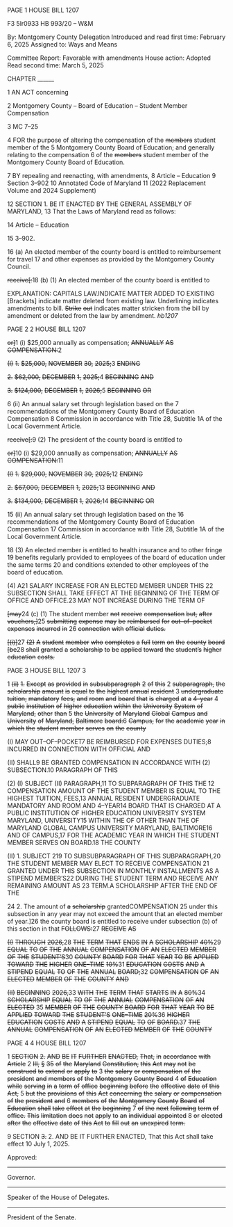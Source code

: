 PAGE 1
HOUSE BILL 1207

F3 5lr0933
HB 993/20 – W&M

By: Montgomery County Delegation
Introduced and read first time: February 6, 2025
Assigned to: Ways and Means

Committee Report: Favorable with amendments
House action: Adopted
Read second time: March 5, 2025

CHAPTER ______

1 AN ACT concerning

2 Montgomery County – Board of Education – Student Member Compensation

3 MC 7–25

4 FOR the purpose of altering the compensation of the ~~members~~ student member of the
5 Montgomery County Board of Education; and generally relating to the compensation
6 of the ~~members~~ student member of the Montgomery County Board of Education.

7 BY repealing and reenacting, with amendments,
8 Article – Education
9 Section 3–902
10 Annotated Code of Maryland
11 (2022 Replacement Volume and 2024 Supplement)

12 SECTION 1. BE IT ENACTED BY THE GENERAL ASSEMBLY OF MARYLAND,
13 That the Laws of Maryland read as follows:

14 Article – Education

15 3–902.

16 (a) An elected member of the county board is entitled to reimbursement for travel
17 and other expenses as provided by the Montgomery County Council.

~~receive[:~~18 (b) (1) An elected member of the county board is entitled to

EXPLANATION: CAPITALS LAW.INDICATE MATTER ADDED TO EXISTING
[Brackets] indicate matter deleted from existing law.
Underlining indicates amendments to bill.
~~Strike~~ ~~out~~ indicates matter stricken from the bill by amendment or deleted from the law by
amendment. *hb1207*

PAGE 2
2 HOUSE BILL 1207

~~or]~~1 (i) $25,000 annually as compensation; ~~ANNUALLY~~ ~~AS~~
~~COMPENSATION:~~2

~~(I)~~ ~~1.~~ ~~$25,000,~~ ~~NOVEMBER~~ ~~30,~~ ~~2025;~~3 ~~ENDING~~

~~2.~~ ~~$62,000,~~ ~~DECEMBER~~ ~~1,~~ ~~2025;~~4 ~~BEGINNING~~ ~~AND~~

~~3.~~ ~~$124,000,~~ ~~DECEMBER~~ ~~1,~~ ~~2026;~~5 ~~BEGINNING~~ ~~OR~~

6 (ii) An annual salary set through legislation based on the
7 recommendations of the Montgomery County Board of Education Compensation
8 Commission in accordance with Title 28, Subtitle 1A of the Local Government Article.

~~receive[:~~9 (2) The president of the county board is entitled to

~~or]~~10 (i) $29,000 annually as compensation; ~~ANNUALLY~~ ~~AS~~
~~COMPENSATION:~~11

~~(I)~~ ~~1.~~ ~~$29,000,~~ ~~NOVEMBER~~ ~~30,~~ ~~2025;~~12 ~~ENDING~~

~~2.~~ ~~$67,000,~~ ~~DECEMBER~~ ~~1,~~ ~~2025;~~13 ~~BEGINNING~~ ~~AND~~

~~3.~~ ~~$134,000,~~ ~~DECEMBER~~ ~~1,~~ ~~2026;~~14 ~~BEGINNING~~ ~~OR~~

15 (ii) An annual salary set through legislation based on the
16 recommendations of the Montgomery County Board of Education Compensation
17 Commission in accordance with Title 28, Subtitle 1A of the Local Government Article.

18 (3) An elected member is entitled to health insurance and to other fringe
19 benefits regularly provided to employees of the board of education under the same terms
20 and conditions extended to other employees of the board of education.

(4) A21 SALARY INCREASE FOR AN ELECTED MEMBER UNDER THIS
22 SUBSECTION SHALL TAKE EFFECT AT THE BEGINNING OF THE TERM OF OFFICE AND
OFFICE.23 MAY NOT INCREASE DURING THE TERM OF

~~[may~~24 (c) (1) The student member ~~not~~ ~~receive~~ ~~compensation~~ ~~but,~~ ~~after~~
~~vouchers,]~~25 ~~submitting~~ ~~expense~~ ~~may~~ ~~be~~ ~~reimbursed~~ ~~for~~ ~~out–of–pocket~~ ~~expenses~~ ~~incurred~~ ~~in~~
26 ~~connection~~ ~~with~~ ~~official~~ ~~duties.~~

~~[(i)]~~27 ~~(2)~~ ~~A~~ ~~student~~ ~~member~~ ~~who~~ ~~completes~~ ~~a~~ ~~full~~ ~~term~~ ~~on~~ ~~the~~ ~~county~~ ~~board~~
~~[be~~28 ~~shall~~ ~~granted~~ ~~a~~ ~~scholarship~~ ~~to~~ ~~be~~ ~~applied~~ ~~toward~~ ~~the~~ ~~student’s~~ ~~higher~~ ~~education~~ ~~costs.~~

PAGE 3
HOUSE BILL 1207 3

1 ~~(ii)~~ ~~1.~~ ~~Except~~ ~~as~~ ~~provided~~ ~~in~~ ~~subsubparagraph~~ ~~2~~ ~~of~~ ~~this~~
2 ~~subparagraph,~~ ~~the~~ ~~scholarship~~ ~~amount~~ ~~is~~ ~~equal~~ ~~to~~ ~~the~~ ~~highest~~ ~~annual~~ ~~resident~~
3 ~~undergraduate~~ ~~tuition,~~ ~~mandatory~~ ~~fees,~~ ~~and~~ ~~room~~ ~~and~~ ~~board~~ ~~that~~ ~~is~~ ~~charged~~ ~~at~~ ~~a~~ ~~4–year~~
4 ~~public~~ ~~institution~~ ~~of~~ ~~higher~~ ~~education~~ ~~within~~ ~~the~~ ~~University~~ ~~System~~ ~~of~~ ~~Maryland,~~ ~~other~~ ~~than~~
5 ~~the~~ ~~University~~ ~~of~~ ~~Maryland~~ ~~Global~~ ~~Campus~~ ~~and~~ ~~University~~ ~~of~~ ~~Maryland,~~ ~~Baltimore~~
~~board:~~6 ~~Campus,~~ ~~for~~ ~~the~~ ~~academic~~ ~~year~~ ~~in~~ ~~which~~ ~~the~~ ~~student~~ ~~member~~ ~~serves~~ ~~on~~ ~~the~~ ~~county~~

(I) MAY OUT–OF–POCKET7 BE REIMBURSED FOR EXPENSES
DUTIES;8 INCURRED IN CONNECTION WITH OFFICIAL AND

(II) SHALL9 BE GRANTED COMPENSATION IN ACCORDANCE WITH
(2) SUBSECTION.10 PARAGRAPH OF THIS

(2) (I) SUBJECT (II) PARAGRAPH,11 TO SUBPARAGRAPH OF THIS THE
12 COMPENSATION AMOUNT OF THE STUDENT MEMBER IS EQUAL TO THE HIGHEST
TUITION, FEES,13 ANNUAL RESIDENT UNDERGRADUATE MANDATORY AND ROOM AND
4–YEAR14 BOARD THAT IS CHARGED AT A PUBLIC INSTITUTION OF HIGHER EDUCATION
UNIVERSITY SYSTEM MARYLAND, UNIVERSITY15 WITHIN THE OF OTHER THAN THE OF
MARYLAND GLOBAL CAMPUS UNIVERSITY MARYLAND, BALTIMORE16 AND OF
CAMPUS,17 FOR THE ACADEMIC YEAR IN WHICH THE STUDENT MEMBER SERVES ON
BOARD.18 THE COUNTY

(II) 1. SUBJECT 219 TO SUBSUBPARAGRAPH OF THIS
SUBPARAGRAPH,20 THE STUDENT MEMBER MAY ELECT TO RECEIVE COMPENSATION
21 GRANTED UNDER THIS SUBSECTION IN MONTHLY INSTALLMENTS AS A STIPEND
MEMBER’S22 DURING THE STUDENT TERM AND RECEIVE ANY REMAINING AMOUNT AS
23 TERM.A SCHOLARSHIP AFTER THE END OF THE

24 2. The amount of ~~a~~ ~~scholarship~~ grantedCOMPENSATION
25 under this subsection in any year may not exceed the amount that an elected member of
year.]26 the county board is entitled to receive under subsection (b) of this section in that
~~FOLLOWS:~~27 ~~RECEIVE~~ ~~AS~~

~~(I)~~ ~~THROUGH~~ ~~2026,~~28 ~~THE~~ ~~TERM~~ ~~THAT~~ ~~ENDS~~ ~~IN~~ ~~A~~ ~~SCHOLARSHIP~~
~~40%~~29 ~~EQUAL~~ ~~TO~~ ~~OF~~ ~~THE~~ ~~ANNUAL~~ ~~COMPENSATION~~ ~~OF~~ ~~AN~~ ~~ELECTED~~ ~~MEMBER~~ ~~OF~~ ~~THE~~
~~STUDENT’S~~30 ~~COUNTY~~ ~~BOARD~~ ~~FOR~~ ~~THAT~~ ~~YEAR~~ ~~TO~~ ~~BE~~ ~~APPLIED~~ ~~TOWARD~~ ~~THE~~ ~~HIGHER~~
~~ONE–TIME~~ ~~10%~~31 ~~EDUCATION~~ ~~COSTS~~ ~~AND~~ ~~A~~ ~~STIPEND~~ ~~EQUAL~~ ~~TO~~ ~~OF~~ ~~THE~~ ~~ANNUAL~~
~~BOARD;~~32 ~~COMPENSATION~~ ~~OF~~ ~~AN~~ ~~ELECTED~~ ~~MEMBER~~ ~~OF~~ ~~THE~~ ~~COUNTY~~ ~~AND~~

~~(II)~~ ~~BEGINNING~~ ~~2026,~~33 ~~WITH~~ ~~THE~~ ~~TERM~~ ~~THAT~~ ~~STARTS~~ ~~IN~~ ~~A~~
~~80%~~34 ~~SCHOLARSHIP~~ ~~EQUAL~~ ~~TO~~ ~~OF~~ ~~THE~~ ~~ANNUAL~~ ~~COMPENSATION~~ ~~OF~~ ~~AN~~ ~~ELECTED~~
35 ~~MEMBER~~ ~~OF~~ ~~THE~~ ~~COUNTY~~ ~~BOARD~~ ~~FOR~~ ~~THAT~~ ~~YEAR~~ ~~TO~~ ~~BE~~ ~~APPLIED~~ ~~TOWARD~~ ~~THE~~
~~STUDENT’S~~ ~~ONE–TIME~~ ~~20%~~36 ~~HIGHER~~ ~~EDUCATION~~ ~~COSTS~~ ~~AND~~ ~~A~~ ~~STIPEND~~ ~~EQUAL~~ ~~TO~~ ~~OF~~
~~BOARD.~~37 ~~THE~~ ~~ANNUAL~~ ~~COMPENSATION~~ ~~OF~~ ~~AN~~ ~~ELECTED~~ ~~MEMBER~~ ~~OF~~ ~~THE~~ ~~COUNTY~~

PAGE 4
4 HOUSE BILL 1207

1 ~~SECTION~~ ~~2.~~ ~~AND~~ ~~BE~~ ~~IT~~ ~~FURTHER~~ ~~ENACTED,~~ ~~That,~~ ~~in~~ ~~accordance~~ ~~with~~ ~~Article~~
2 ~~III,~~ ~~§~~ ~~35~~ ~~of~~ ~~the~~ ~~Maryland~~ ~~Constitution,~~ ~~this~~ ~~Act~~ ~~may~~ ~~not~~ ~~be~~ ~~construed~~ ~~to~~ ~~extend~~ ~~or~~ ~~apply~~ ~~to~~
3 ~~the~~ ~~salary~~ ~~or~~ ~~compensation~~ ~~of~~ ~~the~~ ~~president~~ ~~and~~ ~~members~~ ~~of~~ ~~the~~ ~~Montgomery~~ ~~County~~ ~~Board~~
4 ~~of~~ ~~Education~~ ~~while~~ ~~serving~~ ~~in~~ ~~a~~ ~~term~~ ~~of~~ ~~office~~ ~~beginning~~ ~~before~~ ~~the~~ ~~effective~~ ~~date~~ ~~of~~ ~~this~~ ~~Act,~~
5 ~~but~~ ~~the~~ ~~provisions~~ ~~of~~ ~~this~~ ~~Act~~ ~~concerning~~ ~~the~~ ~~salary~~ ~~or~~ ~~compensation~~ ~~of~~ ~~the~~ ~~president~~ ~~and~~
6 ~~members~~ ~~of~~ ~~the~~ ~~Montgomery~~ ~~County~~ ~~Board~~ ~~of~~ ~~Education~~ ~~shall~~ ~~take~~ ~~effect~~ ~~at~~ ~~the~~ ~~beginning~~
7 ~~of~~ ~~the~~ ~~next~~ ~~following~~ ~~term~~ ~~of~~ ~~office.~~ ~~This~~ ~~limitation~~ ~~does~~ ~~not~~ ~~apply~~ ~~to~~ ~~an~~ ~~individual~~ ~~appointed~~
8 ~~or~~ ~~elected~~ ~~after~~ ~~the~~ ~~effective~~ ~~date~~ ~~of~~ ~~this~~ ~~Act~~ ~~to~~ ~~fill~~ ~~out~~ ~~an~~ ~~unexpired~~ ~~term.~~

9 SECTION ~~3.~~ 2. AND BE IT FURTHER ENACTED, That this Act shall take effect
10 July 1, 2025.

Approved:

________________________________________________________________________________
Governor.

________________________________________________________________________________
Speaker of the House of Delegates.

________________________________________________________________________________
President of the Senate.